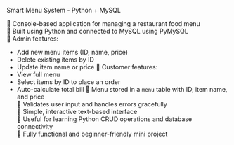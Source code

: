 Smart Menu System - Python + MySQL

🔹 Console-based application for managing a restaurant food menu  
🔹 Built using Python and connected to MySQL using PyMySQL  
🔹 Admin features:
   -  Add new menu items (ID, name, price)
   -  Delete existing items by ID
   -  Update item name or price
🔹 Customer features:
   -  View full menu
   -  Select items by ID to place an order
   -  Auto-calculate total bill
🔹 Menu stored in a `menu` table with ID, item name, and price  
🔹 Validates user input and handles errors gracefully  
🔹 Simple, interactive text-based interface  
🔹 Useful for learning Python CRUD operations and database connectivity  
🔹 Fully functional and beginner-friendly mini project  
